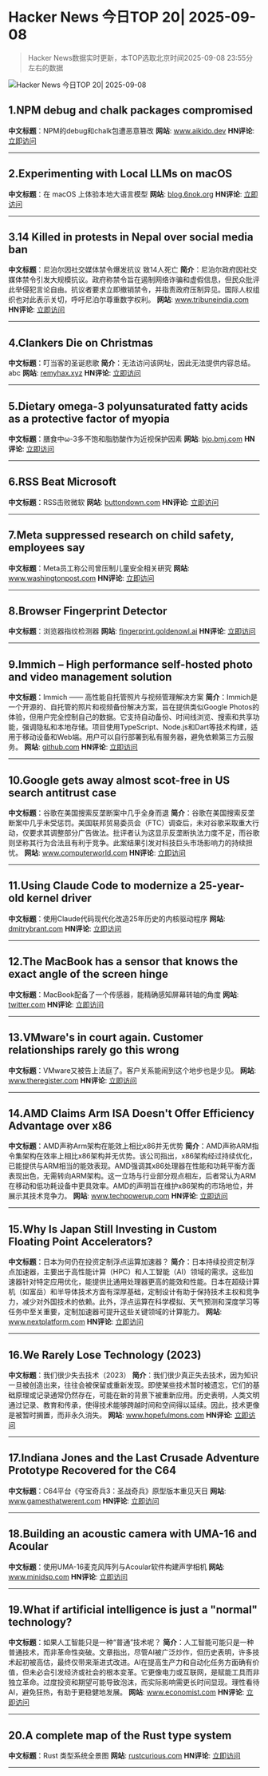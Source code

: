 # Hacker News 今日TOP 20| 2025-09-08

> Hacker News数据实时更新，本TOP选取北京时间2025-09-08 23:55分左右的数据

![Hacker News 今日TOP 20| 2025-09-08](https://img.chuhaix.com/2024/0910_imageFile-1665440404179-628424718_1725901191.png)

## 1.NPM debug and chalk packages compromised
**中文标题**：NPM的debug和chalk包遭恶意篡改
**网站**:  <a href='https://www.aikido.dev/blog/npm-debug-and-chalk-packages-compromised' target='_blank' rel='nofollow'>www.aikido.dev</a>
**HN评论**:  <a href='https://news.ycombinator.com/item?id=45169657&utm_source=www.chuhaix.com' target='_blank' rel='nofollow'>立即访问</a>

---

## 2.Experimenting with Local LLMs on macOS
**中文标题**：在 macOS 上体验本地大语言模型
**网站**:  <a href='https://blog.6nok.org/experimenting-with-local-llms-on-macos/' target='_blank' rel='nofollow'>blog.6nok.org</a>
**HN评论**:  <a href='https://news.ycombinator.com/item?id=45168953&utm_source=www.chuhaix.com' target='_blank' rel='nofollow'>立即访问</a>

---

## 3.14 Killed in protests in Nepal over social media ban
**中文标题**：尼泊尔因社交媒体禁令爆发抗议 致14人死亡
**简介**：尼泊尔政府因社交媒体禁令引发大规模抗议。政府称禁令旨在遏制网络诈骗和虚假信息，但民众批评此举侵犯言论自由。抗议者要求立即撤销禁令，并指责政府压制异见。国际人权组织也对此表示关切，呼吁尼泊尔尊重数字权利。
**网站**:  <a href='https://www.tribuneindia.com/news/world/massive-protests-in-nepal-over-social-media-ban/' target='_blank' rel='nofollow'>www.tribuneindia.com</a>
**HN评论**:  <a href='https://news.ycombinator.com/item?id=45166972&utm_source=www.chuhaix.com' target='_blank' rel='nofollow'>立即访问</a>

---

## 4.Clankers Die on Christmas
**中文标题**：叮当客的圣诞悲歌
**简介**：无法访问该网址，因此无法提供内容总结。abc
**网站**:  <a href='https://remyhax.xyz/posts/clankers-die-on-christmas/' target='_blank' rel='nofollow'>remyhax.xyz</a>
**HN评论**:  <a href='https://news.ycombinator.com/item?id=45169275&utm_source=www.chuhaix.com' target='_blank' rel='nofollow'>立即访问</a>

---

## 5.Dietary omega-3 polyunsaturated fatty acids as a protective factor of myopia
**中文标题**：膳食中ω-3多不饱和脂肪酸作为近视保护因素
**网站**:  <a href='https://bjo.bmj.com/content/early/2025/08/17/bjo-2024-326872' target='_blank' rel='nofollow'>bjo.bmj.com</a>
**HN评论**:  <a href='https://news.ycombinator.com/item?id=45169157&utm_source=www.chuhaix.com' target='_blank' rel='nofollow'>立即访问</a>

---

## 6.RSS Beat Microsoft
**中文标题**：RSS击败微软
**网站**:  <a href='https://buttondown.com/blog/rss-vs-ice' target='_blank' rel='nofollow'>buttondown.com</a>
**HN评论**:  <a href='https://news.ycombinator.com/item?id=45166750&utm_source=www.chuhaix.com' target='_blank' rel='nofollow'>立即访问</a>

---

## 7.Meta suppressed research on child safety, employees say
**中文标题**：Meta员工称公司曾压制儿童安全相关研究
**网站**:  <a href='https://www.washingtonpost.com/investigations/2025/09/08/meta-research-child-safety-virtual-reality/' target='_blank' rel='nofollow'>www.washingtonpost.com</a>
**HN评论**:  <a href='https://news.ycombinator.com/item?id=45167705&utm_source=www.chuhaix.com' target='_blank' rel='nofollow'>立即访问</a>

---

## 8.Browser Fingerprint Detector
**中文标题**：浏览器指纹检测器
**网站**:  <a href='https://fingerprint.goldenowl.ai/' target='_blank' rel='nofollow'>fingerprint.goldenowl.ai</a>
**HN评论**:  <a href='https://news.ycombinator.com/item?id=45169286&utm_source=www.chuhaix.com' target='_blank' rel='nofollow'>立即访问</a>

---

## 9.Immich – High performance self-hosted photo and video management solution
**中文标题**：Immich —— 高性能自托管照片与视频管理解决方案
**简介**：Immich是一个开源的、自托管的照片和视频备份解决方案，旨在提供类似Google Photos的体验，但用户完全控制自己的数据。它支持自动备份、时间线浏览、搜索和共享功能，强调隐私和本地存储。项目使用TypeScript、Node.js和Dart等技术构建，适用于移动设备和Web端。用户可以自行部署到私有服务器，避免依赖第三方云服务。
**网站**:  <a href='https://github.com/immich-app/immich' target='_blank' rel='nofollow'>github.com</a>
**HN评论**:  <a href='https://news.ycombinator.com/item?id=45165684&utm_source=www.chuhaix.com' target='_blank' rel='nofollow'>立即访问</a>

---

## 10.Google gets away almost scot-free in US search antitrust case
**中文标题**：谷歌在美国搜索反垄断案中几乎全身而退
**简介**：谷歌在美国搜索反垄断案中几乎未受惩罚。美国联邦贸易委员会（FTC）调查后，未对谷歌采取重大行动，仅要求其调整部分广告做法。批评者认为这显示反垄断执法力度不足，而谷歌则坚称其行为合法且有利于竞争。此案结果引发对科技巨头市场影响力的持续担忧。
**网站**:  <a href='https://www.computerworld.com/article/4052428/google-gets-away-almost-scot-free-in-us-search-antitrust-case.html' target='_blank' rel='nofollow'>www.computerworld.com</a>
**HN评论**:  <a href='https://news.ycombinator.com/item?id=45169584&utm_source=www.chuhaix.com' target='_blank' rel='nofollow'>立即访问</a>

---

## 11.Using Claude Code to modernize a 25-year-old kernel driver
**中文标题**：使用Claude代码现代化改造25年历史的内核驱动程序
**网站**:  <a href='https://dmitrybrant.com/2025/09/07/using-claude-code-to-modernize-a-25-year-old-kernel-driver' target='_blank' rel='nofollow'>dmitrybrant.com</a>
**HN评论**:  <a href='https://news.ycombinator.com/item?id=45163362&utm_source=www.chuhaix.com' target='_blank' rel='nofollow'>立即访问</a>

---

## 12.The MacBook has a sensor that knows the exact angle of the screen hinge
**中文标题**：MacBook配备了一个传感器，能精确感知屏幕转轴的角度
**网站**:  <a href='https://twitter.com/samhenrigold/status/1964428927159382261' target='_blank' rel='nofollow'>twitter.com</a>
**HN评论**:  <a href='https://news.ycombinator.com/item?id=45158968&utm_source=www.chuhaix.com' target='_blank' rel='nofollow'>立即访问</a>

---

## 13.VMware's in court again. Customer relationships rarely go this wrong
**中文标题**：VMware又被告上法庭了。客户关系能闹到这个地步也是少见。
**网站**:  <a href='https://www.theregister.com/2025/09/08/vmware_in_court_opinion/' target='_blank' rel='nofollow'>www.theregister.com</a>
**HN评论**:  <a href='https://news.ycombinator.com/item?id=45167239&utm_source=www.chuhaix.com' target='_blank' rel='nofollow'>立即访问</a>

---

## 14.AMD Claims Arm ISA Doesn't Offer Efficiency Advantage over x86
**中文标题**：AMD声称Arm架构在能效上相比x86并无优势
**简介**：AMD声称ARM指令集架构在效率上相比x86架构并无优势。该公司指出，x86架构经过持续优化，已能提供与ARM相当的能效表现。AMD强调其x86处理器在性能和功耗平衡方面表现出色，无需转向ARM架构。这一立场与行业部分观点相左，后者常认为ARM在移动和低功耗设备中更具效率。AMD的声明旨在维护x86架构的市场地位，并展示其技术竞争力。
**网站**:  <a href='https://www.techpowerup.com/340779/amd-claims-arm-isa-doesnt-offer-efficiency-advantage-over-x86' target='_blank' rel='nofollow'>www.techpowerup.com</a>
**HN评论**:  <a href='https://news.ycombinator.com/item?id=45168854&utm_source=www.chuhaix.com' target='_blank' rel='nofollow'>立即访问</a>

---

## 15.Why Is Japan Still Investing in Custom Floating Point Accelerators?
**中文标题**：日本为何仍在投资定制浮点运算加速器？
**简介**：日本持续投资定制浮点加速器，主要出于高性能计算（HPC）和人工智能（AI）领域的需求。这些加速器针对特定应用优化，能提供比通用处理器更高的能效和性能。日本在超级计算机（如富岳）和半导体技术方面有深厚基础，定制设计有助于保持技术主权和竞争力，减少对外国技术的依赖。此外，浮点运算在科学模拟、天气预测和深度学习等任务中至关重要，定制加速器可提升这些关键领域的计算能力。
**网站**:  <a href='https://www.nextplatform.com/2025/09/04/why-is-japan-still-investing-in-custom-floating-point-accelerators/' target='_blank' rel='nofollow'>www.nextplatform.com</a>
**HN评论**:  <a href='https://news.ycombinator.com/item?id=45141907&utm_source=www.chuhaix.com' target='_blank' rel='nofollow'>立即访问</a>

---

## 16.We Rarely Lose Technology (2023)
**中文标题**：我们很少失去技术（2023）
**简介**：我们很少真正失去技术，因为知识一旦被创造出来，往往会被保留或重新发现。即使某些技术暂时被遗忘，它们的基础原理或记录通常仍然存在，可能在新的背景下被重新应用。历史表明，人类文明通过记录、教育和传承，使得技术能够跨越时间和空间得以延续。因此，技术更像是被暂时搁置，而非永久消失。
**网站**:  <a href='https://www.hopefulmons.com/p/we-rarely-lose-technology' target='_blank' rel='nofollow'>www.hopefulmons.com</a>
**HN评论**:  <a href='https://news.ycombinator.com/item?id=45130433&utm_source=www.chuhaix.com' target='_blank' rel='nofollow'>立即访问</a>

---

## 17.Indiana Jones and the Last Crusade Adventure Prototype Recovered for the C64
**中文标题**：C64平台《夺宝奇兵3：圣战奇兵》原型版本重见天日
**网站**:  <a href='https://www.gamesthatwerent.com/2025/09/indiana-jones-and-the-last-crusade-adventure-prototype-recovered-for-the-commodore-64/' target='_blank' rel='nofollow'>www.gamesthatwerent.com</a>
**HN评论**:  <a href='https://news.ycombinator.com/item?id=45167245&utm_source=www.chuhaix.com' target='_blank' rel='nofollow'>立即访问</a>

---

## 18.Building an acoustic camera with UMA-16 and Acoular
**中文标题**：使用UMA-16麦克风阵列与Acoular软件构建声学相机
**网站**:  <a href='https://www.minidsp.com/applications/usb-mic-array/acoustic-camera-uma16' target='_blank' rel='nofollow'>www.minidsp.com</a>
**HN评论**:  <a href='https://news.ycombinator.com/item?id=45137584&utm_source=www.chuhaix.com' target='_blank' rel='nofollow'>立即访问</a>

---

## 19.What if artificial intelligence is just a "normal" technology?
**中文标题**：如果人工智能只是一种“普通”技术呢？
**简介**：人工智能可能只是一种普通技术，而非革命性突破。文章指出，尽管AI被广泛炒作，但历史表明，许多技术起初被高估，最终仅带来渐进式改进。AI在提高生产力和自动化任务方面确有价值，但未必会引发经济或社会的根本变革。它更像电力或互联网，是赋能工具而非独立革命。过度投资和期望可能导致泡沫，而实际影响需更长时间显现。理性看待AI，避免狂热，有助于更稳健地发展。
**网站**:  <a href='https://www.economist.com/finance-and-economics/2025/09/04/what-if-artificial-intelligence-is-just-a-normal-technology' target='_blank' rel='nofollow'>www.economist.com</a>
**HN评论**:  <a href='https://news.ycombinator.com/item?id=45167625&utm_source=www.chuhaix.com' target='_blank' rel='nofollow'>立即访问</a>

---

## 20.A complete map of the Rust type system
**中文标题**：Rust 类型系统全景图
**网站**:  <a href='https://rustcurious.com/elements/' target='_blank' rel='nofollow'>rustcurious.com</a>
**HN评论**:  <a href='https://news.ycombinator.com/item?id=45167401&utm_source=www.chuhaix.com' target='_blank' rel='nofollow'>立即访问</a>

---


